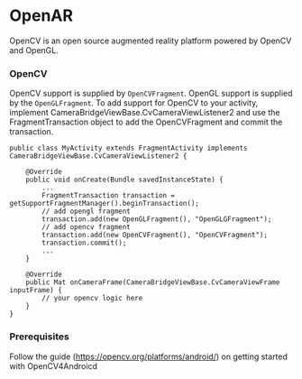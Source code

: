 # OpenAR
OpenCV is an open source augmented reality platform powered by OpenCV and OpenGL. 

### OpenCV
OpenCV support is supplied by `OpenCVFragment`.
OpenGL support is supplied by the `OpenGLFragment`.
To add support for OpenCV to your activity, implement CameraBridgeViewBase.CvCameraViewListener2 and use the FragmentTransaction object to add the OpenCVFragment and commit the transaction.

```
public class MyActivity extends FragmentActivity implements CameraBridgeViewBase.CvCameraViewListener2 {

    @Override
    public void onCreate(Bundle savedInstanceState) {
        ...
        FragmentTransaction transaction = getSupportFragmentManager().beginTransaction();
        // add opengl fragment
        transaction.add(new OpenGLFragment(), "OpenGLGFragment");
        // add opencv fragment
        transaction.add(new OpenCVFragment(), "OpenCVFragment");
        transaction.commit();
        ...
    }

	@Override
    public Mat onCameraFrame(CameraBridgeViewBase.CvCameraViewFrame inputFrame) {
		// your opencv logic here
	}
}
```

### Prerequisites
Follow the guide (https://opencv.org/platforms/android/) on getting started with OpenCV4Androicd